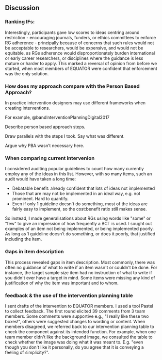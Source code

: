 ## Discussion

### Ranking IFs:

Interestingly, participants gave low scores to ideas centring around restriction - encouraging journals, funders, or ethics committees to enforce RG adherence - principally because of concerns that such rules would not be acceptable to researchers, would be expensive, and would not be equitable, as RGs adherence would disproportionately burden international or early career researchers, or disciplines where the guidance is less mature or harder to apply. This marked a reversal of opinion from before we started, when most members of EQUATOR were confident that enforcement was the only solution.

### How does my approach compare with the Person Based Approach?

In practice intervention designers may use different frameworks when creating interventions.

For example, @bandInterventionPlanningDigital2017

Describe person based approach steps.

Draw parallels with the steps I took. Say what was different.

Argue why PBA wasn't necessary here.

### When comparing current intervenion

I considered auditing popular guidelines to count how many currently employ any of the ideas in this list. However, with so many items, such an audit would have taken a long time:

* Debatable benefit: already confident that lots of ideas not implemented
* Those that are may not be implemented in an ideal way, e.g. not prominent. Hard to quantify.
* Even if only 1 guideline doesn't do something, most of the ideas are fairly easy to implement, so the cost:benefit ratio still makes sense. 

So instead, I made generalisations about RGs using words like "some" or "few" to give an impression of how frequently a BCT is used. I sought out examples of an item not being implemented, or being implemented poorly. As long as 1 guideline doesn't do something, or does it poorly, that justified including the item.

### Gaps in item description

This process revealed gaps in item description. Most commonly, there was often no guidance of what to write if an item wasn't or couldn't be done. For instance, the target sample size item had no instruction of what to write if you didn't ever have a target in mind. Some items were missing any kind of justification of why the item was important and to whom.

### feedback & the use of the intervention planning table

I sent drafts of the intervention to EQUATOR members. I used a tool Pastel to collect feedback. The first round elicited 39 comments from 3 team members. Some comments were supportive e.g., "I really like these two boxes!", others were suggested changes to wording or content. When members disagreed, we referred back to our intervention planning table to check the component against its intended function. For example, when one team member didn't like the background image, we consulted the table to check whether the image was doing what it was meant to. E.g. "even though you don't like it personally, do you agree that it is conveying a feeling of simplicity?".